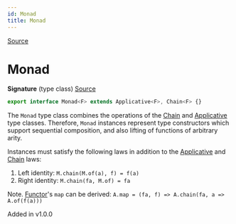 ```yaml
---
id: Monad
title: Monad
---
```


[Source](https://github.com/gcanti/fp-ts/blob/master/src/Monad.ts)

# Monad

**Signature** (type class) [Source](https://github.com/gcanti/fp-ts/blob/master/src/Monad.ts#L21-L21)

```ts
export interface Monad<F> extends Applicative<F>, Chain<F> {}
```

The `Monad` type class combines the operations of the [Chain](./Chain.md) and
[Applicative](./Applicative.md) type classes. Therefore, `Monad` instances represent type
constructors which support sequential composition, and also lifting of
functions of arbitrary arity.

Instances must satisfy the following laws in addition to the [Applicative](./Applicative.md) and [Chain](./Chain.md) laws:

1. Left identity: `M.chain(M.of(a), f) = f(a)`
2. Right identity: `M.chain(fa, M.of) = fa`

Note. [Functor](./Functor.md)'s `map` can be derived: `A.map = (fa, f) => A.chain(fa, a => A.of(f(a)))`

Added in v1.0.0
